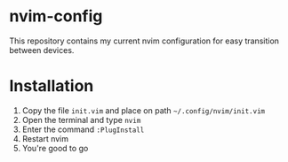 # nvim-config

This repository contains my current nvim configuration for easy transition between devices.

# Installation

1. Copy the file `init.vim` and place on path `~/.config/nvim/init.vim`
2. Open the terminal and type `nvim`
3. Enter the command `:PlugInstall`
4. Restart nvim
5. You're good to go
